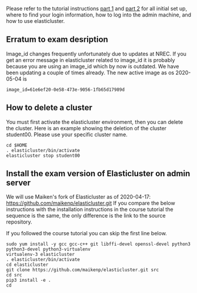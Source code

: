 Please refer to the tutorial instructions [part 1](https://github.com/torognes/inf9380/blob/master/cloud/elasticluster_part1.md) and  [part 2](https://github.com/torognes/inf9380/blob/master/cloud/elasticluster_part2.md) for all initial set up, where to find your login information, how to log into the admin machine, and how to use elasticluster. 



##  Erratum to exam desription
Image_id changes frequently unfortunately due to updates at NREC. If you get an error message in elasticluster related to image_id it is probably because you are using an image_id which by now is outdated. We have been updating a couple of times already. The new active image as os 2020-05-04 is
```
image_id=61e6ef20-0e58-473e-9056-1fb65d17989d
```

## How to delete a cluster
You must first activate the elasticluster environment, then you can delete the cluster. Here is an example showing the deletion of the cluster student00. Please use your specific cluster name. 



```
cd $HOME
. elasticluster/bin/activate
elasticluster stop student00
```
## Install the exam version of Elasticluster on admin server

We will use Maiken's fork of Elasticluster as of 2020-04-17: https://github.com/maikenp/elasticluster.git
If you compare the below instructions with the installation instructions in the course tutorial the sequence is the same, the only difference is the link to the source repository. 


If you followed the course tutorial you can skip the first line below. 

```
sudo yum install -y gcc gcc-c++ git libffi-devel openssl-devel python3 python3-devel python3-virtualenv
virtualenv-3 elasticluster
. elasticluster/bin/activate
cd elasticluster
git clone https://github.com/maikenp/elasticluster.git src
cd src
pip3 install -e .
cd
```

